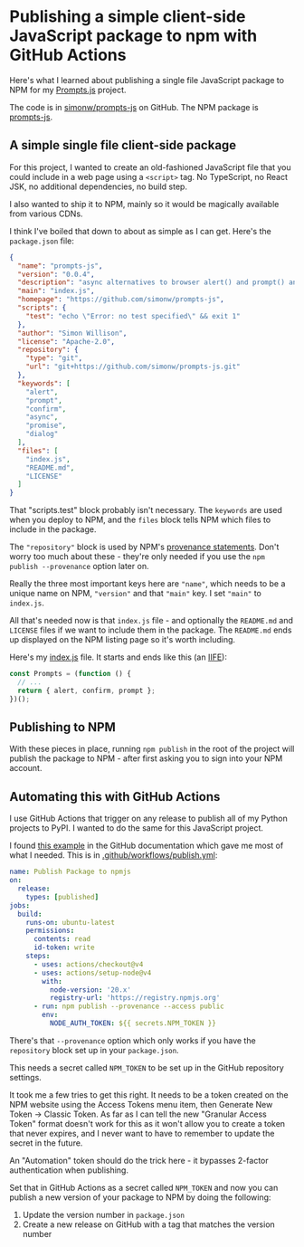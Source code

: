 # Publishing a simple client-side JavaScript package to npm with GitHub Actions

Here's what I learned about publishing a single file JavaScript package to NPM for my [Prompts.js](https://simonwillison.net/2024/Dec/7/prompts-js/) project.

The code is in [simonw/prompts-js](https://github.com/simonw/prompts-js) on GitHub. The NPM package is [prompts-js](https://www.npmjs.com/package/prompts-js).

## A simple single file client-side package

For this project, I wanted to create an old-fashioned JavaScript file that you could include in a web page using a `<script>` tag. No TypeScript, no React JSK, no additional dependencies, no build step.

I also wanted to ship it to NPM, mainly so it would be magically available from various CDNs.

I think I've boiled that down to about as simple as I can get. Here's the `package.json` file:

```json
{
  "name": "prompts-js",
  "version": "0.0.4",
  "description": "async alternatives to browser alert() and prompt() and confirm()",
  "main": "index.js",
  "homepage": "https://github.com/simonw/prompts-js",
  "scripts": {
    "test": "echo \"Error: no test specified\" && exit 1"
  },
  "author": "Simon Willison",
  "license": "Apache-2.0",
  "repository": {
    "type": "git",
    "url": "git+https://github.com/simonw/prompts-js.git"
  },
  "keywords": [
    "alert",
    "prompt",
    "confirm",
    "async",
    "promise",
    "dialog"
  ],
  "files": [
    "index.js",
    "README.md",
    "LICENSE"
  ]
}
```
That "scripts.test" block probably isn't necessary. The `keywords` are used when you deploy to NPM, and the `files` block tells NPM which files to include in the package.

The `"repository"` block is used by NPM's [provenance statements](https://docs.npmjs.com/generating-provenance-statements). Don't worry too much about these - they're only needed if you use the `npm publish --provenance` option later on.

Really the three most important keys here are `"name"`, which needs to be a unique name on NPM, `"version"` and that `"main"` key. I set `"main"` to `index.js`.

All that's needed now is that `index.js` file - and optionally the `README.md` and `LICENSE` files if we want to include them in the package. The `README.md` ends up displayed on the NPM listing page so it's worth including.

Here's my [index.js](https://github.com/simonw/prompts-js/blob/main/index.js) file. It starts and ends like this (an [IIFE](https://developer.mozilla.org/en-US/docs/Glossary/IIFE)):

```javascript
const Prompts = (function () {
  // ...
  return { alert, confirm, prompt };
})();
```

## Publishing to NPM

With these pieces in place, running `npm publish` in the root of the project will publish the package to NPM - after first asking you to sign into your NPM account.

## Automating this with GitHub Actions

I use GitHub Actions that trigger on any release to publish all of my Python projects to PyPI. I wanted to do the same for this JavaScript project.

I found [this example](https://docs.github.com/en/actions/use-cases-and-examples/publishing-packages/publishing-nodejs-packages#publishing-packages-to-the-npm-registry) in the GitHub documentation which gave me most of what I needed. This is in [.github/workflows/publish.yml](https://github.com/simonw/prompts-js/blob/main/.github/workflows/publish.yml):

```yaml
name: Publish Package to npmjs
on:
  release:
    types: [published]
jobs:
  build:
    runs-on: ubuntu-latest
    permissions:
      contents: read
      id-token: write
    steps:
      - uses: actions/checkout@v4
      - uses: actions/setup-node@v4
        with:
          node-version: '20.x'
          registry-url: 'https://registry.npmjs.org'
      - run: npm publish --provenance --access public
        env:
          NODE_AUTH_TOKEN: ${{ secrets.NPM_TOKEN }}
```
There's that `--provenance` option which only works if you have the `repository` block set up in your `package.json`.

This needs a secret called `NPM_TOKEN` to be set up in the GitHub repository settings.

It took me a few tries to get this right. It needs to be a token created on the NPM website using the Access Tokens menu item, then Generate New Token -> Classic Token. As far as I can tell the new "Granular Access Token" format doesn't work for this as it won't allow you to create a token that never expires, and I never want to have to remember to update the secret in the future.

An "Automation" token should do the trick here - it bypasses 2-factor authentication when publishing.

Set that in GitHub Actions as a secret called `NPM_TOKEN` and now you can publish a new version of your package to NPM by doing the following:

1. Update the version number in `package.json`
2. Create a new release on GitHub with a tag that matches the version number
